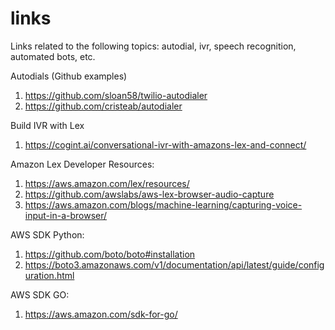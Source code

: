 # links
Links related to the following topics: autodial, ivr, speech recognition, automated bots, etc.

Autodials (Github examples)
1. https://github.com/sloan58/twilio-autodialer
2. https://github.com/cristeab/autodialer

Build IVR with Lex
1. https://cogint.ai/conversational-ivr-with-amazons-lex-and-connect/

Amazon Lex Developer Resources:
1. https://aws.amazon.com/lex/resources/
2. https://github.com/awslabs/aws-lex-browser-audio-capture
3. https://aws.amazon.com/blogs/machine-learning/capturing-voice-input-in-a-browser/


AWS SDK Python:
1. https://github.com/boto/boto#installation
2. https://boto3.amazonaws.com/v1/documentation/api/latest/guide/configuration.html

AWS SDK GO:
1. https://aws.amazon.com/sdk-for-go/
